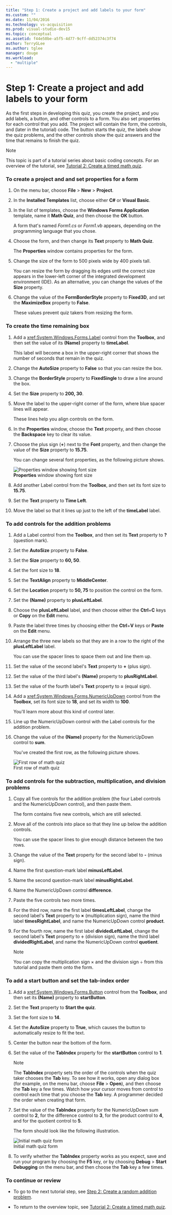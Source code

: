 ```yaml
---
title: "Step 1: Create a project and add labels to your form"
ms.custom: ""
ms.date: 11/04/2016
ms.technology: vs-acquisition
ms.prod: visual-studio-dev15
ms.topic: conceptual
ms.assetid: f44e50be-a5f5-4d77-9cff-dd52374c3f74
author: TerryGLee
ms.author: tglee
manager: douge
ms.workload:
  - "multiple"
---
```

# Step 1: Create a project and add labels to your form
As the first steps in developing this quiz, you create the project, and you add labels, a button, and other controls to a form. You also set properties for each control that you add. The project will contain the form, the controls, and (later in the tutorial) code. The button starts the quiz, the labels show the quiz problems, and the other controls show the quiz answers and the time that remains to finish the quiz.  

> [!NOTE]
>  This topic is part of a tutorial series about basic coding concepts. For an overview of the tutorial, see [Tutorial 2: Create a timed math quiz](../ide/tutorial-2-create-a-timed-math-quiz.md).  
  
### To create a project and and set properties for a form  
  
1.  On the menu bar, choose **File** > **New** > **Project**.  
  
2.  In the **Installed Templates** list, choose either **C#** or **Visual Basic**.  

3.  In the list of templates, choose the **Windows Forms Application** template, name it **Math Quiz**, and then choose the **OK** button.  
  
     A form that's named *Form1.cs* or *Form1.vb* appears, depending on the programming language that you chose.  
  
4.  Choose the form, and then change its **Text** property to **Math Quiz**.  

     The **Properties** window contains properties for the form.  

5.  Change the size of the form to 500 pixels wide by 400 pixels tall.  

     You can resize the form by dragging its edges until the correct size appears in the lower-left corner of the integrated development environment (IDE). As an alternative, you can change the values of the **Size** property.  

6.  Change the value of the **FormBorderStyle** property to **Fixed3D**, and set the **MaximizeBox** property to **False**.  

     These values prevent quiz takers from resizing the form.  
  
### To create the time remaining box  
  
1.  Add a <xref:System.Windows.Forms.Label> control from the **Toolbox**, and then set the value of its **(Name)** property to **timeLabel**.  
  
     This label will become a box in the upper-right corner that shows the number of seconds that remain in the quiz.  

2.  Change the **AutoSize** property to **False** so that you can resize the box.  

3.  Change the **BorderStyle** property to **FixedSingle** to draw a line around the box.  

4.  Set the **Size** property to **200, 30**.  

5.  Move the label to the upper-right corner of the form, where blue spacer lines will appear.  

     These lines help you align controls on the form.  
  
6.  In the **Properties** window, choose the **Text** property, and then choose the **Backspace** key to clear its value.  
  
7.  Choose the plus sign (**+**) next to the **Font** property, and then change the value of the **Size** property to **15.75**.  
  
     You can change several font properties, as the following picture shows.  

     ![Properties window showing font size](../ide/media/express_setfontsize.png "Express_setFontSize")  
**Properties** window showing font size  
  
8.  Add another Label control from the **Toolbox**, and then set its font size to **15.75**.  
  
9. Set the **Text** property to **Time Left**.  

10. Move the label so that it lines up just to the left of the **timeLabel** label.  

### To add controls for the addition problems  
  
1.  Add a Label control from the **Toolbox**, and then set its **Text** property to **?** (question mark).  
  
2.  Set the **AutoSize** property to **False**.  

3.  Set the **Size** property to **60, 50**.  

4.  Set the font size to **18**.  

5.  Set the **TextAlign** property to **MiddleCenter**.  

6.  Set the **Location** property to **50, 75** to position the control on the form.  

7.  Set the **(Name)** property to **plusLeftLabel**.  
  
8.  Choose the **plusLeftLabel** label, and then choose either the **Ctrl**+**C** keys or **Copy** on the **Edit** menu.  
  
9. Paste the label three times by choosing either the **Ctrl**+**V** keys or **Paste** on the **Edit** menu.  
  
10. Arrange the three new labels so that they are in a row to the right of the **plusLeftLabel** label.  

     You can use the spacer lines to space them out and line them up.  

11. Set the value of the second label's **Text** property to **+** (plus sign).  

12. Set the value of the third label's **(Name)** property to **plusRightLabel**.  

13. Set the value of the fourth label's **Text** property to **=** (equal sign).  
  
14. Add a <xref:System.Windows.Forms.NumericUpDown> control from the **Toolbox**, set its font size to **18**, and set its width to **100**.  
  
     You'll learn more about this kind of control later.  
  
15. Line up the NumericUpDown control with the Label controls for the addition problem.  
  
16. Change the value of the **(Name)** property for the NumericUpDown control to **sum**.  
  
     You've created the first row, as the following picture shows.  

     ![First row of math quiz](../ide/media/express_firstrow.png "Express_firstRow")  
First row of math quiz  

### To add controls for the subtraction, multiplication, and division problems  
  
1.  Copy all five controls for the addition problem (the four Label controls and the NumericUpDown control), and then paste them.  
  
     The form contains five new controls, which are still selected.  

2.  Move all of the controls into place so that they line up below the addition controls.  

     You can use the spacer lines to give enough distance between the two rows.  

3.  Change the value of the **Text** property for the second label to **-** (minus sign).  

4.  Name the first question-mark label **minusLeftLabel**.  

5.  Name the second question-mark label **minusRightLabel**.  
  
6.  Name the NumericUpDown control **difference**.  
  
7.  Paste the five controls two more times.  

8.  For the third row, name the first label **timesLeftLabel**, change the second label's **Text** property to **×** (multiplication sign), name the third label **timesRightLabel**, and name the NumericUpDown control **product**.  

9. For the fourth row, name the first label **dividedLeftLabel**, change the second label's **Text** property to **÷** (division sign), name the third label **dividedRightLabel**, and name the NumericUpDown control **quotient**.  

    > [!NOTE]
    >  You can copy the multiplication sign × and the division sign ÷ from this tutorial and paste them onto the form.  

### To add a start button and set the tab-index order  
  
1.  Add a <xref:System.Windows.Forms.Button> control from the **Toolbox**, and then set its **(Name)** property to **startButton**.  
  
2.  Set the **Text** property to **Start the quiz**.  

3.  Set the font size to **14**.  

4.  Set the **AutoSize** property to **True**, which causes the button to automatically resize to fit the text.  

5.  Center the button near the bottom of the form.  

6.  Set the value of the **TabIndex** property for the **startButton** control to **1**.  

    > [!NOTE]
    >  The **TabIndex** property sets the order of the controls when the quiz taker chooses the **Tab** key. To see how it works, open any dialog box (for example, on the menu bar, choose **File** > **Open**), and then choose the **Tab** key a few times. Watch how your cursor moves from control to control each time that you choose the **Tab** key. A programmer decided the order when creating that form.  
  
7.  Set the value of the **TabIndex** property for the NumericUpDown sum control to **2**, for the difference control to **3**, for the product control to **4**, and for the quotient control to **5**.  

     The form should look like the following illustration.  

     ![Initial math quiz form](../ide/media/express_formlaidout.png "Express_FormLaidOut")  
Initial math quiz form  
  
8.  To verify whether the **TabIndex** property works as you expect, save and run your program by choosing the **F5** key, or by choosing **Debug** > **Start Debugging** on the menu bar, and then choose the **Tab** key a few times.  
  
### To continue or review  
  
-   To go to the next tutorial step, see [Step 2: Create a random addition problem](../ide/step-2-create-a-random-addition-problem.md).  
  
-   To return to the overview topic, see [Tutorial 2: Create a timed math quiz](../ide/tutorial-2-create-a-timed-math-quiz.md).
